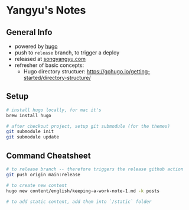 # Yangyu's Notes

## General Info

- powered by [hugo](https://gohugo.io/getting-started/installing/)
- push to `release` branch, to trigger a deploy
- released at [songyangyu.com](https://songyangyu.com/)
- refresher of basic concepts:
    - Hugo directory structuer: <https://gohugo.io/getting-started/directory-structure/>

## Setup

```bash
# install hugo locally, for mac it's
brew install hugo

# after checkout project, setup git submodule (for the themes)
git submodule init
git submodule update
```

## Command Cheatsheet

```bash
# to release branch -- therefore triggers the release github action
git push origin main:release

# to create new content
hugo new content/english/keeping-a-work-note-1.md -k posts

# to add static content, add them into `/static` folder

```